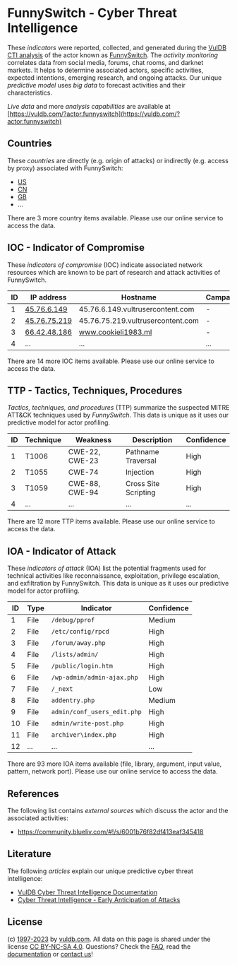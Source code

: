 # FunnySwitch - Cyber Threat Intelligence

These _indicators_ were reported, collected, and generated during the [VulDB CTI analysis](https://vuldb.com/?kb.cti) of the actor known as [FunnySwitch](https://vuldb.com/?actor.funnyswitch). The _activity monitoring_ correlates data from social media, forums, chat rooms, and darknet markets. It helps to determine associated actors, specific activities, expected intentions, emerging research, and ongoing attacks. Our unique _predictive model_ uses _big data_ to forecast activities and their characteristics.

_Live data_ and more _analysis capabilities_ are available at [https://vuldb.com/?actor.funnyswitch](https://vuldb.com/?actor.funnyswitch)

## Countries

These _countries_ are directly (e.g. origin of attacks) or indirectly (e.g. access by proxy) associated with FunnySwitch:

* [US](https://vuldb.com/?country.us)
* [CN](https://vuldb.com/?country.cn)
* [GB](https://vuldb.com/?country.gb)
* ...

There are 3 more country items available. Please use our online service to access the data.

## IOC - Indicator of Compromise

These _indicators of compromise_ (IOC) indicate associated network resources which are known to be part of research and attack activities of FunnySwitch.

ID | IP address | Hostname | Campaign | Confidence
-- | ---------- | -------- | -------- | ----------
1 | [45.76.6.149](https://vuldb.com/?ip.45.76.6.149) | 45.76.6.149.vultrusercontent.com | - | High
2 | [45.76.75.219](https://vuldb.com/?ip.45.76.75.219) | 45.76.75.219.vultrusercontent.com | - | High
3 | [66.42.48.186](https://vuldb.com/?ip.66.42.48.186) | www.cookieli1983.ml | - | High
4 | ... | ... | ... | ...

There are 14 more IOC items available. Please use our online service to access the data.

## TTP - Tactics, Techniques, Procedures

_Tactics, techniques, and procedures_ (TTP) summarize the suspected MITRE ATT&CK techniques used by _FunnySwitch_. This data is unique as it uses our predictive model for actor profiling.

ID | Technique | Weakness | Description | Confidence
-- | --------- | -------- | ----------- | ----------
1 | T1006 | CWE-22, CWE-23 | Pathname Traversal | High
2 | T1055 | CWE-74 | Injection | High
3 | T1059 | CWE-88, CWE-94 | Cross Site Scripting | High
4 | ... | ... | ... | ...

There are 12 more TTP items available. Please use our online service to access the data.

## IOA - Indicator of Attack

These _indicators of attack_ (IOA) list the potential fragments used for technical activities like reconnaissance, exploitation, privilege escalation, and exfiltration by FunnySwitch. This data is unique as it uses our predictive model for actor profiling.

ID | Type | Indicator | Confidence
-- | ---- | --------- | ----------
1 | File | `/debug/pprof` | Medium
2 | File | `/etc/config/rpcd` | High
3 | File | `/forum/away.php` | High
4 | File | `/lists/admin/` | High
5 | File | `/public/login.htm` | High
6 | File | `/wp-admin/admin-ajax.php` | High
7 | File | `/_next` | Low
8 | File | `addentry.php` | Medium
9 | File | `admin/conf_users_edit.php` | High
10 | File | `admin/write-post.php` | High
11 | File | `archiver\index.php` | High
12 | ... | ... | ...

There are 93 more IOA items available (file, library, argument, input value, pattern, network port). Please use our online service to access the data.

## References

The following list contains _external sources_ which discuss the actor and the associated activities:

* https://community.blueliv.com/#!/s/6001b76f82df413eaf345418

## Literature

The following _articles_ explain our unique predictive cyber threat intelligence:

* [VulDB Cyber Threat Intelligence Documentation](https://vuldb.com/?kb.cti)
* [Cyber Threat Intelligence - Early Anticipation of Attacks](https://www.scip.ch/en/?labs.20201022)

## License

(c) [1997-2023](https://vuldb.com/?kb.changelog) by [vuldb.com](https://vuldb.com/?kb.about). All data on this page is shared under the license [CC BY-NC-SA 4.0](https://creativecommons.org/licenses/by-nc-sa/4.0/). Questions? Check the [FAQ](https://vuldb.com/?kb.faq), read the [documentation](https://vuldb.com/?kb) or [contact us](https://vuldb.com/?contact)!
